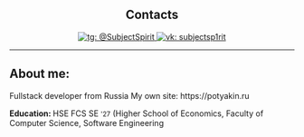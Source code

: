 <div align="center"><h2>Contacts</h2></div>
<div id="badges" align="center">
  <a href="https://t.me/SubjectSpirit">
    <img src="https://img.shields.io/badge/telegram-blue?style=for-the-badge&logo=telegram&logoColor=white" alt="tg: @SubjectSpirit"/>
  </a>
  <a href="https://vk.com/subjectsp1rit">
    <img src="https://img.shields.io/badge/vk-blue?style=for-the-badge&logo=vk&logoColor=white" alt="vk: subjectsp1rit"/>
  </a>
</div>

---

<h2>About me:</h2>
Fullstack developer from Russia 
My own site: https://potyakin.ru
<p><strong>Education: </strong>HSE FCS SE <small>'27</small> (Higher School of Economics, Faculty of Computer Science, Software Engineering</p>

<img src="https://komarev.com/ghpvc/?username=SubjectSp1rit&style=flat-square&color=blue" alt=""/>
<!--
**SubjectSp1rit/SubjectSp1rit** is a ✨ _special_ ✨ repository because its `README.md` (this file) appears on your GitHub profile.

Here are some ideas to get you started:

- 🔭 I’m currently working on ...
- 🌱 I’m currently learning ...
- 👯 I’m looking to collaborate on ...
- 🤔 I’m looking for help with ...
- 💬 Ask me about ...
- 📫 How to reach me: ...
- 😄 Pronouns: ...
- ⚡ Fun fact: ...
-->
